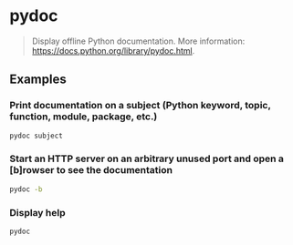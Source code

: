 # pydoc

> Display offline Python documentation. More information: <https://docs.python.org/library/pydoc.html>.

## Examples

### Print documentation on a subject (Python keyword, topic, function, module, package, etc.)

```bash
pydoc subject
```

### Start an HTTP server on an arbitrary unused port and open a [b]rowser to see the documentation

```bash
pydoc -b
```

### Display help

```bash
pydoc
```
